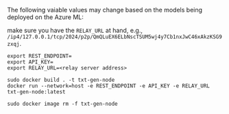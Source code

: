 The following vaiable values may change based on the models being deployed on the Azure ML:

make sure you have the `RELAY_URL` at hand, e.g., `/ip4/127.0.0.1/tcp/2024/p2p/QmQLuEX6ELbNscTSUM5wj4y7Cb1nxJwC46xAkzKSG9zxqj`.

```
export REST_ENDPOINT=
export API_KEY=
export RELAY_URL=<relay server address>

sudo docker build . -t txt-gen-node
docker run --network=host -e REST_ENDPOINT -e API_KEY -e RELAY_URL txt-gen-node:latest

sudo docker image rm -f txt-gen-node
```

